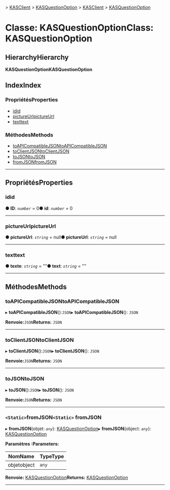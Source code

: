 <span data-ttu-id="d9b65-101">[](../README.md) > [KASClient](../modules/kasclient.md) > [KASQuestionOption](../classes/kasclient.kasquestionoption.md)</span><span class="sxs-lookup"><span data-stu-id="d9b65-101">[](../README.md) > [KASClient](../modules/kasclient.md) > [KASQuestionOption](../classes/kasclient.kasquestionoption.md)</span></span>

# <a name="class-kasquestionoption"></a><span data-ttu-id="d9b65-102">Classe: KASQuestionOption</span><span class="sxs-lookup"><span data-stu-id="d9b65-102">Class: KASQuestionOption</span></span>

## <a name="hierarchy"></a><span data-ttu-id="d9b65-103">Hierarchy</span><span class="sxs-lookup"><span data-stu-id="d9b65-103">Hierarchy</span></span>

<span data-ttu-id="d9b65-104">**KASQuestionOption**</span><span class="sxs-lookup"><span data-stu-id="d9b65-104">**KASQuestionOption**</span></span>

## <a name="index"></a><span data-ttu-id="d9b65-105">Index</span><span class="sxs-lookup"><span data-stu-id="d9b65-105">Index</span></span>

### <a name="properties"></a><span data-ttu-id="d9b65-106">Propriétés</span><span class="sxs-lookup"><span data-stu-id="d9b65-106">Properties</span></span>

* [<span data-ttu-id="d9b65-107">id</span><span class="sxs-lookup"><span data-stu-id="d9b65-107">id</span></span>](kasclient.kasquestionoption.md#id)
* [<span data-ttu-id="d9b65-108">pictureUrl</span><span class="sxs-lookup"><span data-stu-id="d9b65-108">pictureUrl</span></span>](kasclient.kasquestionoption.md#pictureurl)
* [<span data-ttu-id="d9b65-109">text</span><span class="sxs-lookup"><span data-stu-id="d9b65-109">text</span></span>](kasclient.kasquestionoption.md#text)
### <a name="methods"></a><span data-ttu-id="d9b65-110">Méthodes</span><span class="sxs-lookup"><span data-stu-id="d9b65-110">Methods</span></span>

* [<span data-ttu-id="d9b65-111">toAPICompatibleJSON</span><span class="sxs-lookup"><span data-stu-id="d9b65-111">toAPICompatibleJSON</span></span>](kasclient.kasquestionoption.md#toapicompatiblejson)
* [<span data-ttu-id="d9b65-112">toClientJSON</span><span class="sxs-lookup"><span data-stu-id="d9b65-112">toClientJSON</span></span>](kasclient.kasquestionoption.md#toclientjson)
* [<span data-ttu-id="d9b65-113">toJSON</span><span class="sxs-lookup"><span data-stu-id="d9b65-113">toJSON</span></span>](kasclient.kasquestionoption.md#tojson)
* [<span data-ttu-id="d9b65-114">fromJSON</span><span class="sxs-lookup"><span data-stu-id="d9b65-114">fromJSON</span></span>](kasclient.kasquestionoption.md#fromjson)

---

## <a name="properties"></a><span data-ttu-id="d9b65-115">Propriétés</span><span class="sxs-lookup"><span data-stu-id="d9b65-115">Properties</span></span>

<a id="id"></a>

###  <a name="id"></a><span data-ttu-id="d9b65-116">id</span><span class="sxs-lookup"><span data-stu-id="d9b65-116">id</span></span>

<span data-ttu-id="d9b65-117">**● ID**: *`number`* = 0</span><span class="sxs-lookup"><span data-stu-id="d9b65-117">**● id**: *`number`* = 0</span></span>

___
<a id="pictureurl"></a>

###  <a name="pictureurl"></a><span data-ttu-id="d9b65-118">pictureUrl</span><span class="sxs-lookup"><span data-stu-id="d9b65-118">pictureUrl</span></span>

<span data-ttu-id="d9b65-119">**● pictureUrl**: *`string`* = null</span><span class="sxs-lookup"><span data-stu-id="d9b65-119">**● pictureUrl**: *`string`* =  null</span></span>

___
<a id="text"></a>

###  <a name="text"></a><span data-ttu-id="d9b65-120">text</span><span class="sxs-lookup"><span data-stu-id="d9b65-120">text</span></span>

<span data-ttu-id="d9b65-121">**● texte**: *`string`* = ""</span><span class="sxs-lookup"><span data-stu-id="d9b65-121">**● text**: *`string`* = ""</span></span>

___

## <a name="methods"></a><span data-ttu-id="d9b65-122">Méthodes</span><span class="sxs-lookup"><span data-stu-id="d9b65-122">Methods</span></span>

<a id="toapicompatiblejson"></a>

###  <a name="toapicompatiblejson"></a><span data-ttu-id="d9b65-123">toAPICompatibleJSON</span><span class="sxs-lookup"><span data-stu-id="d9b65-123">toAPICompatibleJSON</span></span>

<span data-ttu-id="d9b65-124">▸ **toAPICompatibleJSON**():`JSON`</span><span class="sxs-lookup"><span data-stu-id="d9b65-124">▸ **toAPICompatibleJSON**(): `JSON`</span></span>

<span data-ttu-id="d9b65-125">**Renvoie:**`JSON`</span><span class="sxs-lookup"><span data-stu-id="d9b65-125">**Returns:** `JSON`</span></span>

___
<a id="toclientjson"></a>

###  <a name="toclientjson"></a><span data-ttu-id="d9b65-126">toClientJSON</span><span class="sxs-lookup"><span data-stu-id="d9b65-126">toClientJSON</span></span>

<span data-ttu-id="d9b65-127">▸ **toClientJSON**():`JSON`</span><span class="sxs-lookup"><span data-stu-id="d9b65-127">▸ **toClientJSON**(): `JSON`</span></span>

<span data-ttu-id="d9b65-128">**Renvoie:**`JSON`</span><span class="sxs-lookup"><span data-stu-id="d9b65-128">**Returns:** `JSON`</span></span>

___
<a id="tojson"></a>

###  <a name="tojson"></a><span data-ttu-id="d9b65-129">toJSON</span><span class="sxs-lookup"><span data-stu-id="d9b65-129">toJSON</span></span>

<span data-ttu-id="d9b65-130">▸ **toJSON**():`JSON`</span><span class="sxs-lookup"><span data-stu-id="d9b65-130">▸ **toJSON**(): `JSON`</span></span>

<span data-ttu-id="d9b65-131">**Renvoie:**`JSON`</span><span class="sxs-lookup"><span data-stu-id="d9b65-131">**Returns:** `JSON`</span></span>

___
<a id="fromjson"></a>

### <a name="static-fromjson"></a><span data-ttu-id="d9b65-132">`<Static>`fromJSON</span><span class="sxs-lookup"><span data-stu-id="d9b65-132">`<Static>` fromJSON</span></span>

<span data-ttu-id="d9b65-133">▸ **fromJSON**(objet: *`any`*): [KASQuestionOption](kasclient.kasquestionoption.md)</span><span class="sxs-lookup"><span data-stu-id="d9b65-133">▸ **fromJSON**(object: *`any`*): [KASQuestionOption](kasclient.kasquestionoption.md)</span></span>

<span data-ttu-id="d9b65-134">**Paramètres :**</span><span class="sxs-lookup"><span data-stu-id="d9b65-134">**Parameters:**</span></span>

| <span data-ttu-id="d9b65-135">Nom</span><span class="sxs-lookup"><span data-stu-id="d9b65-135">Name</span></span> | <span data-ttu-id="d9b65-136">Type</span><span class="sxs-lookup"><span data-stu-id="d9b65-136">Type</span></span> |
| ------ | ------ |
| <span data-ttu-id="d9b65-137">objet</span><span class="sxs-lookup"><span data-stu-id="d9b65-137">object</span></span> | `any` |

<span data-ttu-id="d9b65-138">**Renvoie:** [KASQuestionOption](kasclient.kasquestionoption.md)</span><span class="sxs-lookup"><span data-stu-id="d9b65-138">**Returns:** [KASQuestionOption](kasclient.kasquestionoption.md)</span></span>

___

